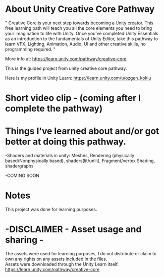 # About Unity Creative Core Pathway
" Creative Core is your next step towards becoming a Unity creator. This free learning path will teach you all the core elements you need to bring your imagination to life with Unity. Once you’ve completed Unity Essentials as an introduction to the fundamentals of Unity Editor, take this pathway to learn VFX, Lighting, Animation, Audio, UI and other creative skills, no programming required. "

More info at: https://learn.unity.com/pathway/creative-core 

This is the guided project from unity creative core pathway. 

Here is my profile in Unity Learn: https://learn.unity.com/u/ozgen_koklu

# Short video clip - (coming after I complete the pathway)



# Things I've learned about and/or got better at doing this pathway.
-Shaders and materials in unity: Meshes, Rendering (physically based/Nonphysically based), shaders(lit/unlit), Fragment/vertex Shading, shadergraphs



-COMING SOON


# Notes
This project was done for learning purposes.


# -DISCLAIMER - Asset usage and sharing -
The assets were used for learning purposes, I do not distribute or claim to own any rights on any assets included in the files. \
Assets were downloaded through the Unity Learn itself. https://learn.unity.com/pathway/creative-core
